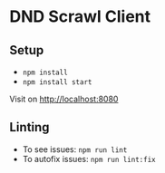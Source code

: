 # DND Scrawl Client

## Setup

- `npm install`
- `npm install start`

Visit on [http://localhost:8080](http://localhost:8080)

## Linting

- To see issues: `npm run lint`
- To autofix issues: `npm run lint:fix`

